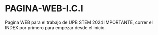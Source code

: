 # PAGINA-WEB-I.C.I
Pagina WEB para el trabajo de UPB STEM 2024
IMPORTANTE, correr el INDEX por primero para empezar desde el inicio.
